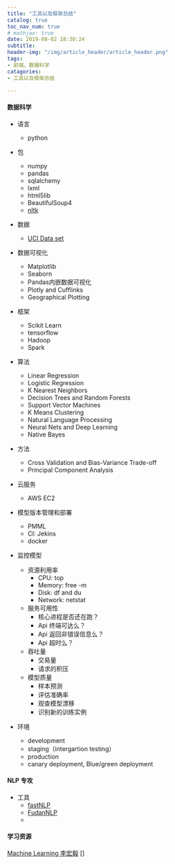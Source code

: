 ```yaml
---
title: "工具以及框架总结"
catalog: true
toc_nav_num: true
# mathjax: true
date: 2019-08-02 18:30:24
subtitle:
header-img: "/img/article_header/article_header.png"
tags:
- 前端，数据科学
catagories:
- 工具以及框架总结

---
```



#### 数据科学
* 语言
  - python
* 包
  - numpy
  - pandas
  - sqlalchemy
  - lxml
  - html5lib
  - BeautifulSoup4
  - [nltk](https://www.nltk.org)
* 数据
  - [UCI Data set](https://archive.ics.uci.edu/ml/datasets.php)
* 数据可视化
  - Matplotlib
  - Seaborn
  - Pandas内嵌数据可视化
  - Plotly and Cufflinks
  - Geographical Plotting
* 框架
  - Scikit Learn
  - tensorflow
  - Hadoop
  - Spark

* 算法
  - Linear Regression
  - Logistic Regression
  - K Nearest Neighbors
  - Decision Trees and Random Forests
  - Support Vector Machines
  - K Means Clustering
  - Natural Language Processing
  - Neural Nets and Deep Learning
  - Native Bayes
* 方法
  - Cross Validation and Bias-Variance Trade-off
  - Principal Component Analysis
* 云服务
  - AWS EC2
* 模型版本管理和部署
  - PMML
  - CI: Jekins
  - docker
* 监控模型
  - 资源利用率
    - CPU: top
    - Memory: free -m
    - Disk: df and du
    - Network: netstat
  - 服务可用性
    - 核心进程是否还在跑？
    - Api 终端可达么？
    - Api 返回非错误信息么？
    - Api 超时么？
  - 吞吐量
    - 交易量
    - 请求的积压
  - 模型质量
    - 样本预测
    - 评估准确率
    - 观查模型漂移
    - 识别新的训练实例
* 环境
  - development
  - staging（intergartion testing）
  - production
  - canary deployment, Blue/green deployment


#### NLP 专攻
* 工具
  - [fastNLP](https://github.com/fastnlp/fastNLP)
  - [FudanNLP](https://github.com/FudanNLP/fnlp)
  -
#### 学习资源
[Machine Learning 李宏毅](https://www.youtube.com/watch?v=CXgbekl66jc&list=PLJV_el3uVTsPy9oCRY30oBPNLCo89yu49)
[]
